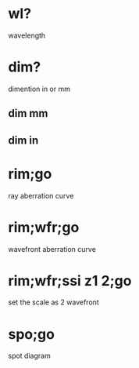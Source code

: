 # wl?  
wavelength 
# dim? 
dimention in or mm
## dim mm
## dim in

# rim;go 
ray aberration curve
# rim;wfr;go
wavefront aberration curve
# rim;wfr;ssi z1 2;go
set the scale as 2 wavefront

# spo;go
spot diagram

